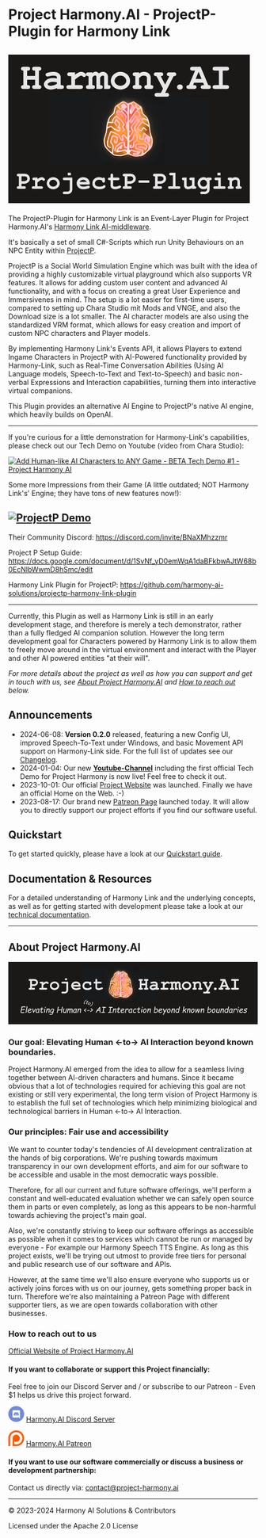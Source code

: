 # Project Harmony.AI - ProjectP-Plugin for Harmony Link
![ProjectP-Plugin-Logo](docs/images/ProjectP-Plugin.png)
---

The ProjectP-Plugin for Harmony Link is an Event-Layer Plugin for Project Harmony.AI's [Harmony Link AI-middleware](https://github.com/harmony-ai-solutions/harmony-link).

It's basically a set of small C#-Scripts which run Unity Behaviours on an NPC Entity within [ProjectP](https://projectp.net/).

ProjectP is a Social World Simulation Engine which was built with the idea of providing a highly customizable virtual playground which also supports VR features.
It allows for adding custom user content and advanced AI functionality, and with a focus on creating a great User Experience and Immersivenes in mind.
The setup is a lot easier for first-time users, compared to setting up Chara Studio mit Mods and VNGE, and also the Download size is a lot smaller.
The AI character models are also using the standardized VRM format, which allows for easy creation and import of custom NPC characters and Player models.

By implementing Harmony Link's Events API, it allows Players to extend Ingame Characters in ProjectP with AI-Powered functionality
provided by Harmony-Link, such as Real-Time Conversation Abilities (Using AI Language models, Speech-to-Text and Text-to-Speech) and basic non-verbal
Expressions and Interaction capabilities, turning them into interactive virtual companions.

This Plugin provides an alternative AI Engine to ProjectP's native AI engine, which heavily builds on OpenAI.

---

If you're curious for a little demonstration for Harmony-Link's capabilities, please check out our Tech Demo on Youtube (video from Chara Studio):

[![Add Human-like AI Characters to ANY Game - BETA Tech Demo #1 - Project Harmony AI](https://img.youtube.com/vi/wcuvrr2QSNY/0.jpg)](https://www.youtube.com/watch?v=wcuvrr2QSNY)

Some more Impressions from their Game (A little outdated; NOT Harmony Link's' Engine; they have tons of new features now!): 

[![ProjectP Demo](https://img.youtube.com/vi/SQkg9LEN7FE/0.jpg)](https://www.youtube.com/watch?v=SQkg9LEN7FE)
---

Their Community Discord: https://discord.com/invite/BNaXMhzzmr

Project P Setup Guide: https://docs.google.com/document/d/1SvNf_yD0emWqA1daBFkbwAJtW68b0EcNlbWwmD8hSmc/edit

Harmony Link Plugin for ProjectP: https://github.com/harmony-ai-solutions/projectp-harmony-link-plugin

---

Currently, this Plugin as well as Harmony Link is still in an early development stage, and therefore is merely a tech
demonstrator, rather than a fully fledged AI companion solution. However the long term development goal for Characters
powered by Harmony Link is to allow them to freely move around in the virtual environment and interact with the Player
and other AI powered entities "at their will".

*For more details about the project as well as how you can support and get in touch with us, see* 
*[About Project Harmony.AI](#about-project-harmonyai) and [How to reach out](#how-to-reach-out-to-us) below.*

## Announcements
- 2024-06-08: **Version 0.2.0** released, featuring a new Config UI, improved Speech-To-Text under Windows, and basic Movement
  API support on Harmony-Link side. For the full list of updates see our 
  [Changelog](https://project-harmony.youtrack.cloud/articles/HARMONY-A-10/Releases-Changelog).
- 2024-01-04: Our new **[Youtube-Channel](https://www.youtube.com/@Harmony-AI)** including the first official Tech Demo 
  for Project Harmony is now live! Feel free to check it out.  
- 2023-10-01: Our official [Project Website](https://project-harmony.ai/) was launched. Finally we have an official Home on the Web. :-)
- 2023-08-17: Our brand new [Patreon Page](https://patreon.com/harmony_ai) launched today. It will allow you to directly
  support our project efforts if you find our software useful. 

## Quickstart
To get started quickly, please have a look at our [Quickstart guide](https://project-harmony.youtrack.cloud/articles/HARMONY-A-9/Quickstart).

## Documentation & Resources
For a detailed understanding of Harmony Link and the underlying concepts, as well as for getting started with development
please take a look at our [technical documentation](docs/README.md).

---

## About Project Harmony.AI
![Harmony Link Technical overview](docs/images/Harmony-Main-Banner-200px.png)
### Our goal: Elevating Human <-to-> AI Interaction beyond known boundaries.
Project Harmony.AI emerged from the idea to allow for a seamless living together between AI-driven characters and humans.
Since it became obvious that a lot of technologies required for achieving this goal are not existing or still very experimental,
the long term vision of Project Harmony is to establish the full set of technologies which help minimizing biological and
technological barriers in Human <-to-> AI Interaction.

### Our principles: Fair use and accessibility
We want to counter today's tendencies of AI development centralization at the hands of big
corporations. We're pushing towards maximum transparency in our own development efforts, and aim for our software to be
accessible and usable in the most democratic ways possible.

Therefore, for all our current and future software offerings, we'll perform a constant and well-educated evaluation whether
we can safely open source them in parts or even completely, as long as this appears to be non-harmful towards achieving
the project's main goal.

Also, we're constantly striving to keep our software offerings as accessible as possible when it comes to services which
cannot be run or managed by everyone - For example our Harmony Speech TTS Engine. As long as this project exists,
we'll be trying out utmost to provide free tiers for personal and public research use of our software and APIs.

However, at the same time we'll also ensure everyone who supports us or actively joins forces with us on our journey, gets
something proper back in turn. Therefore we're also maintaining a Patreon Page with different supporter tiers, as we are
open towards collaboration with other businesses.

### How to reach out to us

[Official Website of Project Harmony.AI](https://project-harmony.ai/)

#### If you want to collaborate or support this Project financially:

Feel free to join our Discord Server and / or subscribe to our Patreon - Even $1 helps us drive this project forward.

![Harmony.AI Discord Server](docs/images/discord32.png) [Harmony.AI Discord Server](https://discord.gg/f6RQyhNPX8)

![Harmony.AI Discord Server](docs/images/patreon32.png) [Harmony.AI Patreon](https://patreon.com/harmony_ai)

#### If you want to use our software commercially or discuss a business or development partnership:

Contact us directly via: [contact@project-harmony.ai](mailto:contact@project-harmony.ai)

---
&copy; 2023-2024 Harmony AI Solutions & Contributors

Licensed under the Apache 2.0 License
